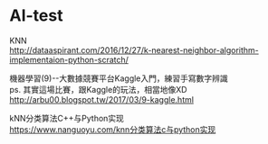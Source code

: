 # AI-test

KNN <br/>
http://dataaspirant.com/2016/12/27/k-nearest-neighbor-algorithm-implementaion-python-scratch/ <br/>

機器學習(9)--大數據競賽平台Kaggle入門，練習手寫數字辨識 <br/>
ps. 其實這場比賽，跟Kaggle的玩法，相當地像XD <br/>
http://arbu00.blogspot.tw/2017/03/9-kaggle.html <br/>

kNN分类算法C++与Python实现 <br/>
https://www.nanguoyu.com/knn分类算法c与python实现 <br/>

